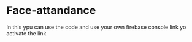 # Face-attandance
In this ypu can use the code and use your own firebase console link yo activate the link
